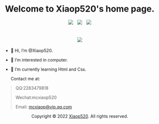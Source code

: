 <h1 align="center">Welcome to Xiaop520's home page.</h1>
<div align="center"><a href="http://xiaopblog.lcstd.top/" target="_blank"><img slt="Blog" src="https://img.shields.io/badge/Blog-xiaopblog.lcstd.top-%231D7EA7.svg?logo=wordpress&logoColor=white"/></a>&emsp;<a href="https://space.bilibili.com/443306334" target="_blank"><img slt="BiliBili" src="https://img.shields.io/badge/BiliBili-space.bilibili.com/443306334-%231D7EA7.svg?logo=bilibili&logoColor=white"/></a>&emsp;<a href="https://github.com/mcxiaop520" target="_blank"><img slt="Github" src="https://img.shields.io/badge/Github-github.com/mcxiaop520-%231D7EA7.svg?logo=github&logoColor=white"/></a></div>

<h1 align="center">
  <a href="http://xiaopblog.lcstd.top/">
    <img src="https://readme-typing-svg.herokuapp.com/?lines=Hello, my name is Xiaop520.;Welcome here.;&center=true&size=24">
  </a>
</h1>


- 👋 Hi, I’m @Xiaop520.

- 👀 I’m interested in computer.

- 🌱 I’m currently learning Html and Css.

  Contact me at:

> QQ:2283479818
>
> Wechat:mcxiaop520
>
> Email: mcxiaop@vip.qq.com

<div align="center">Copyright © 2022 <a href="http://xiaopblog.lcstd.top/">Xiaop520</a>. All rights reserved.</div>

